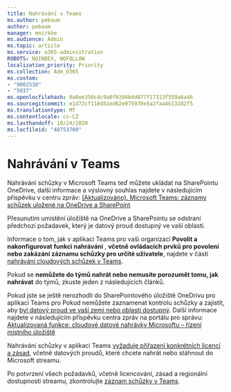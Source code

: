 ```yaml
---
title: Nahrávání v Teams
ms.author: pebaum
author: pebaum
manager: mnirkhe
ms.audience: Admin
ms.topic: article
ms.service: o365-administration
ROBOTS: NOINDEX, NOFOLLOW
localization_priority: Priority
ms.collection: Adm_O365
ms.custom:
- "9002530"
- "5037"
ms.openlocfilehash: 0a0ee350c4c9a0f0204b4d077f17313f559a6a46
ms.sourcegitcommit: e1d72cf118451ed62e975970e5a2faa4b13282f5
ms.translationtype: MT
ms.contentlocale: cs-CZ
ms.lasthandoff: 10/24/2020
ms.locfileid: "48753700"
---
```

# <a name="recording-in-teams"></a>Nahrávání v Teams

Nahrávání schůzky v Microsoft Teams teď můžete ukládat na SharePointu OneDrive, další informace a výslovný souhlas najdete v následujícím příspěvku v centru zpráv: [(Aktualizováno). Microsoft Teams: záznamy schůzek uložené na OneDrive a SharePoint](https://portal.microsoft.com/Adminportal/Home?ref=MessageCenter&id=MC222640)

Přesunutím umístění úložiště na OneDrive a SharePointu se odstraní předchozí požadavek, který je datový proud dostupný ve vaší oblasti.

Informace o tom, jak v aplikaci Teams pro vaši organizaci **Povolit a nakonfigurovat funkci nahrávání** , **včetně ovládacích prvků pro povolení nebo zakázání záznamu schůzky pro určité uživatele**, najdete v části [nahrávání cloudových schůzek v Teams](https://docs.microsoft.com/microsoftteams/cloud-recording).

Pokud se **nemůžete do týmů nahrát nebo nemusíte porozumět tomu, jak nahrávat** do týmů, zkuste jeden z následujících článků.

Pokud jste se ještě nerozhodli do SharePointového úložiště OneDrivu pro aplikaci Teams pro Pokud nemůžete zaznamenat kontrolu schůzky a zajistit, aby [byl datový proud ve vaší zemi nebo oblasti dostupný](https://docs.microsoft.com/stream/faq#which-regions-does-microsoft-stream-host-my-data-in). Další informace najdete v následujícím příspěvku centra zpráv na portálu pro správu: [Aktualizovaná funkce: cloudové datové nahrávky Microsoftu – řízení místního úložiště](https://admin.microsoft.com/AdminPortal/Home#/MessageCenter?id=MC214327)

Nahrávání schůzky v aplikaci Teams [vyžaduje přiřazení konkrétních licencí a zásad](https://docs.microsoft.com/microsoftteams/cloud-recording#prerequisites-for-teams-cloud-meeting-recording), včetně datových proudů, které chcete nahrát nebo stáhnout do Microsoft streamu.

Po potvrzení všech požadavků, včetně licencování, zásad a regionální dostupnosti streamu, zkontrolujte [záznam schůzky v Teams](https://support.office.com/article/34dfbe7f-b07d-4a27-b4c6-de62f1348c24).
